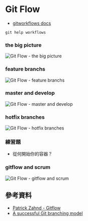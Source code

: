 # Git Flow

* [gitworkflows docs](https://git-scm.com/docs/gitworkflows)

```
git help workflows
```

### the big picture

![Git Flow - the big picture](https://patrickzahnd.ch/uploads/gitflow-720x1024.png)

### feature branchs

![Git Flow - feature branchs](https://patrickzahnd.ch/uploads/gitflow-feature-branches-648x1024.png)

### master and develop

![Git Flow - master and develop](https://patrickzahnd.ch/uploads/gitflow-main-branches-510x1024.png)

### hotfix branches

![Git Flow - hotfix branches](https://patrickzahnd.ch/uploads/gitflow-hotfix-branches-512x1024.png)


### 練習題

* 從何開始你的容器？

### gitflow and scrum

![Git Flow - gitflow and scrum](https://patrickzahnd.ch/uploads/gitflow-sprint-721x1024.png)

## 參考資料

* [Patrick Zahnd - Gitflow](https://www.patrickzahnd.ch/blog.html#gitflow)
* [A successful Git branching model](http://nvie.com/posts/a-successful-git-branching-model/)